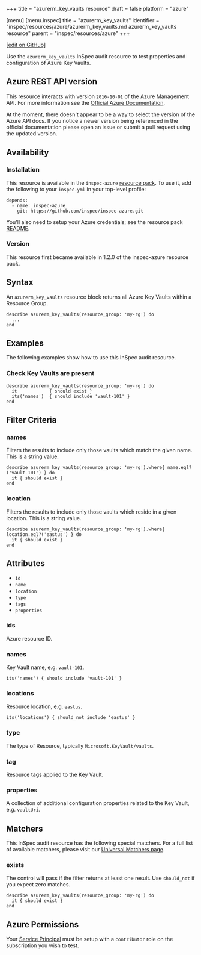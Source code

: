 +++
title = "azurerm_key_vaults resource"
draft = false
platform = "azure"

[menu]
  [menu.inspec]
    title = "azurerm_key_vaults"
    identifier = "inspec/resources/azure/azurerm_key_vaults.md azurerm_key_vaults resource"
    parent = "inspec/resources/azure"
+++

[\[edit on GitHub\]](https://github.com/inspec/inspec/blob/master/www/content/inspec/resources/azurerm_key_vaults.md)

Use the `azurerm_key_vaults` InSpec audit resource to test properties and configuration of Azure Key Vaults.

## Azure REST API version

This resource interacts with version `2016-10-01` of the Azure Management API. For more
information see the [Official Azure Documentation](https://docs.microsoft.com/en-us/rest/api/keyvault/vaults/listbyresourcegroup).

At the moment, there doesn't appear to be a way to select the version of the
Azure API docs. If you notice a newer version being referenced in the official
documentation please open an issue or submit a pull request using the updated
version.

## Availability

### Installation

This resource is available in the `inspec-azure` [resource
pack](/inspec/glossary/#resource-pack). To use it, add the
following to your `inspec.yml` in your top-level profile:

    depends:
      - name: inspec-azure
        git: https://github.com/inspec/inspec-azure.git

You'll also need to setup your Azure credentials; see the resource pack
[README](https://github.com/inspec/inspec-azure#inspec-for-azure).

### Version

This resource first became available in 1.2.0 of the inspec-azure resource pack.

## Syntax

An `azurerm_key_vaults` resource block returns all Azure Key Vaults within a Resource Group.

    describe azurerm_key_vaults(resource_group: 'my-rg') do
      ...
    end

## Examples

The following examples show how to use this InSpec audit resource.

### Check Key Vaults are present

    describe azurerm_key_vaults(resource_group: 'my-rg') do
      it            { should exist }
      its('names')  { should include 'vault-101' }
    end

## Filter Criteria

### names

Filters the results to include only those vaults which match the given
name. This is a string value.

    describe azurerm_key_vaults(resource_group: 'my-rg').where{ name.eql?('vault-101') } do
      it { should exist }
    end

### location

Filters the results to include only those vaults which reside in a given location. This is a string value.

    describe azurerm_key_vaults(resource_group: 'my-rg').where{ location.eql?('eastus') } do
      it { should exist }
    end

## Attributes

- `id`
- `name`
- `location`
- `type`
- `tags`
- `properties`

### ids

Azure resource ID.

### names

Key Vault name, e.g. `vault-101`.

    its('names') { should include 'vault-101' }

### locations

Resource location, e.g. `eastus`.

    its('locations') { should_not include 'eastus' }

### type

The type of Resource, typically `Microsoft.KeyVault/vaults`.

### tag

Resource tags applied to the Key Vault.

### properties

A collection of additional configuration properties related to the Key Vault, e.g. `vaultUri`.

## Matchers

This InSpec audit resource has the following special matchers. For a full list of available matchers,
please visit our [Universal Matchers page](/inspec/matchers/).

### exists

The control will pass if the filter returns at least one result. Use
`should_not` if you expect zero matches.

    describe azurerm_key_vaults(resource_group: 'my-rg') do
      it { should exist }
    end

## Azure Permissions

Your [Service
Principal](https://docs.microsoft.com/en-us/azure/azure-resource-manager/resource-group-create-service-principal-portal)
must be setup with a `contributor` role on the subscription you wish to test.
